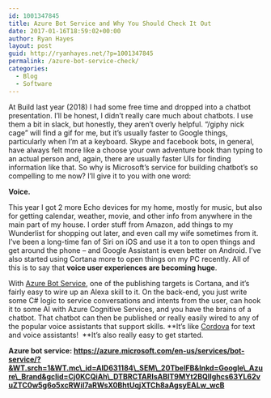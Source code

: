 ```yaml
---
id: 1001347845
title: Azure Bot Service and Why You Should Check It Out
date: 2017-01-16T18:59:02+00:00
author: Ryan Hayes
layout: post
guid: http://ryanhayes.net/?p=1001347845
permalink: /azure-bot-service-check/
categories:
  - Blog
  - Software
---
```

At Build last year (2018) I had some free time and dropped into a chatbot presentation. I&#8217;ll be honest, I didn&#8217;t really care much about chatbots. I use them a bit in slack, but honestly, they aren&#8217;t overly helpful. &#8220;/giphy nick cage&#8221; will find a gif for me, but it&#8217;s usually faster to Google things, particularly when I&#8217;m at a keyboard. Skype and facebook bots, in general, have always felt more like a choose your own adventure book than typing to an actual person and, again, there are usually faster UIs for finding information like that. So why is Microsoft&#8217;s service for building chatbot&#8217;s so compelling to me now? I&#8217;ll give it to you with one word:<!--more-->

**Voice.**

This year I got 2 more Echo devices for my home, mostly for music, but also for getting calendar, weather, movie, and other info from anywhere in the main part of my house. I order stuff from Amazon, add things to my Wunderlist for shopping out later, and even call my wife sometimes from it. I&#8217;ve been a long-time fan of Siri on iOS and use it a ton to open things and get around the phone &#8211; and Google Assistant is even better on Android. I&#8217;ve also started using Cortana more to open things on my PC recently. All of this is to say that **voice user experiences are becoming huge**.

With [Azure Bot Service](https://azure.microsoft.com/en-us/services/bot-service/), one of the publishing targets is Cortana, and it&#8217;s fairly easy to wire up an Alexa skill to it. On the back-end, you just write some C# logic to service conversations and intents from the user, can hook it to some AI with Azure Cognitive Services, and you have the brains of a chatbot. That chatbot can then be published or really easily wired to any of the popular voice assistants that support skills. **It&#8217;s like [Cordova](https://cordova.apache.org/) for text and voice assistants!  **It&#8217;s also really easy to get started.

**Azure bot service: https://azure.microsoft.com/en-us/services/bot-service/?&WT.srch=1&WT.mc\_id=AID631184\_SEM\_20TbeIFB&lnkd=Google\_Azure\_Brand&gclid=Cj0KCQiAh\_DTBRCTARIsABlT9MYt2BQIIghcs63YL62vuZTC0w5g6o5xcRWiI7aRWsX0BhtUqjXTCh8aAgsyEALw_wcB**